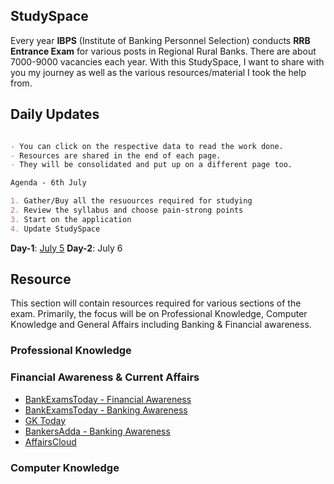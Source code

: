 ## StudySpace

Every year **IBPS** (Institute of Banking Personnel Selection) conducts **RRB Entrance Exam** for various posts in Regional Rural Banks. There are about 7000-9000 vacancies each year. With this StudySpace, I want to share with you my journey as well as the various resources/material I took the help from.

## Daily Updates

```markdown

- You can click on the respective data to read the work done. 
- Resources are shared in the end of each page. 
- They will be consolidated and put up on a different page too. 

Agenda - 6th July

1. Gather/Buy all the resuources required for studying
2. Review the syllabus and choose pain-strong points
3. Start on the application
4. Update StudySpace

```

**Day-1**: [July 5](https://p4pp3rfry.github.io/Preparing-for-IBPS-RRB/5_July.html)
**Day-2**: July 6


## Resource

This section will contain resources required for various sections of the exam. Primarily, the focus will be on Professional Knowledge, Computer Knowledge and General Affairs including Banking & Financial awareness.


### Professional Knowledge

### Financial Awareness & Current Affairs

- [BankExamsToday - Financial Awareness](https://www.bankexamstoday.com/p/financial-awareness_16.html)
- [BankExamsToday - Banking Awareness](https://www.bankexamstoday.com/2015/08/banking-awareness-questions-pdf.html)
- [GK Today](https://www.gktoday.in/)
- [BankersAdda - Banking Awareness](https://www.bankersadda.com/banking-awareness/)
- [AffairsCloud](https://affairscloud.com/)

### Computer Knowledge


